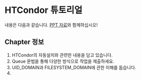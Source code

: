 # HTCondor 튜토리얼
내용은 다음과 같습니다. 
[PPT 자료](https://cernbox.cern.ch/index.php/s/wsQGZw7LHxMrMZm/download)와 함께하십시오!
## Chapter 정보
1. HTCondor의 자동설치와 관련한 내용을 담고 있습니다. 
2. Queue 문법을 통해 다양한 방식으로 작업을 제출하세요.
3. UID_DOMAIN과 FILESYSTEM_DOMAIN에 관한 이해를 돕습니다.
4. 


